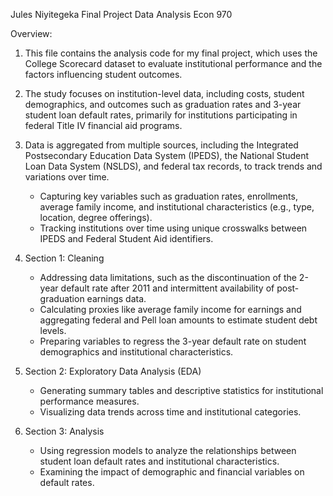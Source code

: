 
                                                                                   
Jules Niyitegeka
Final Project Data Analysis
Econ 970

Overview:
1. This file contains the analysis code for my final project, which uses the College Scorecard dataset to evaluate institutional performance and the factors influencing student outcomes.
2. The study focuses on institution-level data, including costs, student demographics, and outcomes such as graduation rates and 3-year student loan default rates, primarily for institutions participating in federal Title IV financial aid programs.
3. Data is aggregated from multiple sources, including the Integrated Postsecondary Education Data System (IPEDS), the National Student Loan Data System (NSLDS), and federal tax records, to track trends and variations over time.
   - Capturing key variables such as graduation rates, enrollments, average family income, and institutional characteristics (e.g., type, location, degree offerings).
   - Tracking institutions over time using unique crosswalks between IPEDS and Federal Student Aid identifiers.

1. Section 1: Cleaning
   - Addressing data limitations, such as the discontinuation of the 2-year default rate after 2011 and intermittent availability of post-graduation earnings data.
   - Calculating proxies like average family income for earnings and aggregating federal and Pell loan amounts to estimate student debt levels.
   - Preparing variables to regress the 3-year default rate on student demographics and institutional characteristics.

2. Section 2: Exploratory Data Analysis (EDA)
   - Generating summary tables and descriptive statistics for institutional performance measures.
   - Visualizing data trends across time and institutional categories.

3. Section 3: Analysis
   - Using regression models to analyze the relationships between student loan default rates and institutional characteristics.
   - Examining the impact of demographic and financial variables on default rates.
